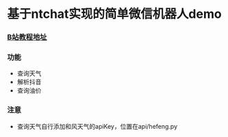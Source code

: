 # 基于ntchat实现的简单微信机器人demo

### [B站教程地址](https://www.bilibili.com/video/BV1E14y1e74D/)

### 功能
- 查询天气
- 解析抖音
- 查询油价

### 注意
- 查询天气自行添加和风天气的apiKey，位置在api/hefeng.py